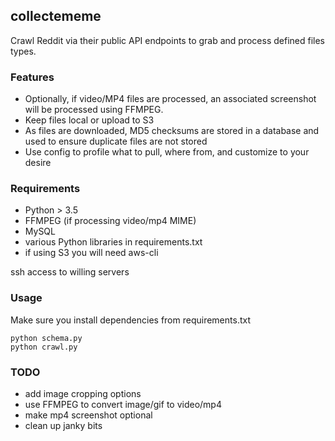 ## collectememe
Crawl Reddit via their public API endpoints to grab and process defined files types.

### Features
* Optionally, if video/MP4 files are processed, an associated screenshot will be processed using FFMPEG.
* Keep files local or upload to S3
* As files are downloaded, MD5 checksums are stored in a database and used to ensure duplicate files are not stored
* Use config to profile what to pull, where from, and customize to your desire

### Requirements
* Python > 3.5
* FFMPEG (if processing video/mp4 MIME)
* MySQL
* various Python libraries in requirements.txt
* if using S3 you will need aws-cli

ssh access to willing servers

### Usage
Make sure you install dependencies from requirements.txt
```
python schema.py
python crawl.py
```

### TODO
* add image cropping options
* use FFMPEG to convert image/gif to video/mp4
* make mp4 screenshot optional
* clean up janky bits